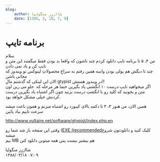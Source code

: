 ```yaml
---
blog:
    author: شااززز منگولیا
    date: [1388, 3, 18, 7, 9]
---
```

# برنامه تایپ

<div class="cnt">
<p>سلام<br/>من ۴، ۵ تا برنامه تایپ دانلود کردم چند تاشون که واقعا بد بودن فقط میگفتند این متن و تایپ کن و یاد نمی دادن<br/>چند تا دیگش هم پولى بودن واسه همین رفتم به سراغِ محصولاتِ لینوکس تو ویندوز که مجانى باشن<br/>الان این لینکى که گذشتم مالِ gtypist در ویندوز هستش!!<br/>اگر میخواهید تایپ درست ۱۰ انگشتی یاد بگیرین حتما هر مرحله که  جلو می رین اون متن و بخونید که کلید رو با انگشتِ درست بزنید چون اگر
اشتباه یاد بگیرین درست کردنش خیلى مشکل خواهد بود.</p>
<p>همین الان، من هنوز ۳، ۴ تا دکمهِ
بالاى کیبورد رو اشتباه میزنم و همون باعث میشه سرعت تایپم بیاد پائین</p>
<p><a href="http://www.vultaire.net/software/gtypist/index.php.en">http://www.vultaire.net/software/gtypist/index.php.en</a></p>
<p>وقتى این صفحه باز شد شما رو (<a href="http://www.vultaire.net/software/gtypist/files/gtypist-win32.exe">EXE (recommended</a>کلیک کنید و دانلودتون شروع میشه<br/>نیم MB هم بیشتر نیست پس همه میتونن دانلود کنن</p>
</div>

<div class="blog-info">
    <div class="blog-author">شااززز منگولیا</div>
    <div class="blog-date">۱۳۸۸/۰۳/۱۸ ۰۷:۰۹</div>
</div>

